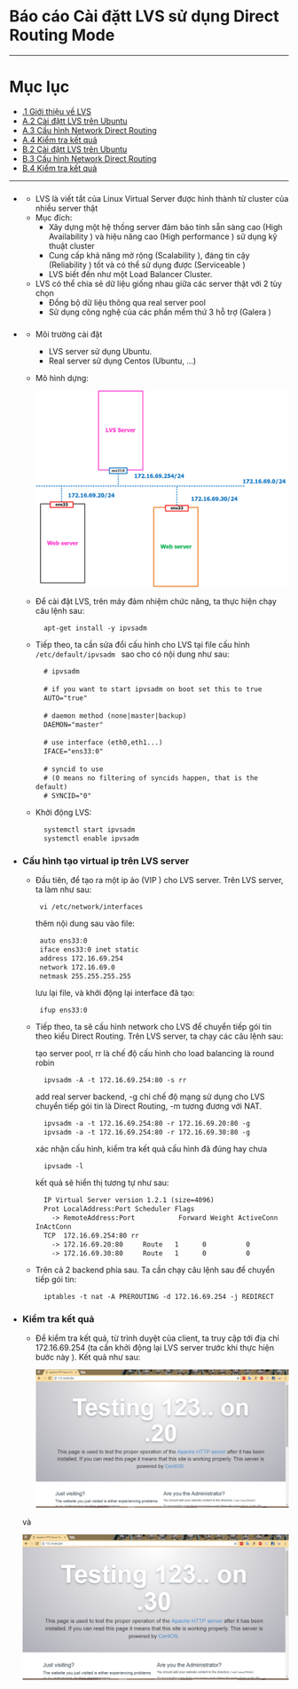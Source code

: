 # Báo cáo Cài đặtt LVS sử dụng Direct Routing Mode
____

# Mục lục
- [.1 Giới thiệu về LVS](#about)
- [A.2 Cài đặtt LVS trên Ubuntu](#install)
- [A.3 Cấu hình Network Direct Routing](#config)
- [A.4 Kiểm tra kết quả](#test)
- [B.2 Cài đặtt LVS trên Ubuntu](#install)
- [B.3 Cấu hình Network Direct Routing](#config)
- [B.4 Kiểm tra kết quả](#test)

____

- ### <a name="about"></a>

	- LVS là viết tắt của Linux Virtual Server được hình thành từ cluster của nhiều server thật
	- Mục đích:
		+ Xây dựng một hệ thống server đảm bảo tính sẵn sàng cao (High Availability ) và hiệu năng cao (High performance ) sử dụng kỹ thuật cluster
		+ Cung cấp khả năng mở rộng (Scalability ), đáng tin cậy (Reliability ) tốt và có thể sử dụng được (Serviceable )
		+ LVS biết đến như một Load Balancer Cluster.
	- LVS có thể chia sẻ dữ liệu giống nhau giữa các server thật với 2 tùy chọn
		+ Đồng bộ dữ liệu thông qua real server pool
		+ Sử dụng công nghệ của các phần mềm thứ 3 hỗ trợ (Galera )

- ### <a name="install"></a>

	- Môi trường cài đặt
		+ LVS server sử dụng Ubuntu.
		+ Real server sử dụng Centos (Ubuntu, ...)

	- Mô hình dựng:

		![img](../images/lvs-mod-install-dr.png)

	- Để cài đặt LVS, trên máy đảm nhiệm chức năng, ta thực hiện chạy câu lệnh sau:

			apt-get install -y ipvsadm

	- Tiếp theo, ta cần sửa đổi cấu hình cho LVS tại file cấu hình `/etc/default/ipvsadm ` sao cho có nội dung như sau:

			# ipvsadm

			# if you want to start ipvsadm on boot set this to true
			AUTO="true"

			# daemon method (none|master|backup)
			DAEMON="master"

			# use interface (eth0,eth1...)
			IFACE="ens33:0"

			# syncid to use
			# (0 means no filtering of syncids happen, that is the default)
			# SYNCID="0"

	- Khởi động LVS:

			systemctl start ipvsadm
			systemctl enable ipvsadm

- ### <a name="config">Cấu hình tạo virtual ip trên LVS server</a>

	-  Đầu tiên, để tạo ra một ip ảo (VIP ) cho LVS server. Trên LVS server, ta làm như sau:

			vi /etc/network/interfaces 

		thêm nội dung sau vào file:

			auto ens33:0
			iface ens33:0 inet static	
			address 172.16.69.254
			network 172.16.69.0
			netmask 255.255.255.255

		lưu lại file, và khởi động lại interface đã tạo:

			ifup ens33:0

	- Tiếp theo, ta sẽ cấu hình network cho LVS để chuyển tiếp gói tin theo kiểu Direct Routing. Trên LVS server, ta chạy các câu lệnh sau:

		tạo server pool, rr là chế độ cấu hình cho load balancing là round robin

			ipvsadm -A -t 172.16.69.254:80 -s rr

		add real server backend, -g chỉ chế độ mạng sử dụng cho LVS chuyển tiếp gói tin là Direct Routing, -m tương đương với NAT.

			ipvsadm -a -t 172.16.69.254:80 -r 172.16.69.20:80 -g
			ipvsadm -a -t 172.16.69.254:80 -r 172.16.69.30:80 -g

		xác nhận cấu hình, kiểm tra kết quả cấu hình đã đúng hay chưa

			ipvsadm -l

		kết quả sẽ hiển thị tương tự như sau:

			IP Virtual Server version 1.2.1 (size=4096)
			Prot LocalAddress:Port Scheduler Flags
			  -> RemoteAddress:Port           Forward Weight ActiveConn InActConn
			TCP  172.16.69.254:80 rr
			  -> 172.16.69.20:80     Route   1      0          0
			  -> 172.16.69.30:80     Route   1      0          0

	- Trên cả 2 backend phía sau. Ta cần chạy câu lệnh sau để chuyển tiếp gói tin:

			iptables -t nat -A PREROUTING -d 172.16.69.254 -j REDIRECT

		
- ### <a name="test">Kiểm tra kết quả</a>

	- Để kiểm tra kết quả, từ trình duyệt của client, ta truy cập tới địa chỉ 172.16.69.254 (ta cần khởi động lại LVS server trước khi thực hiện bước này ). Kết quả như sau:
	
		![img](../images/lvs-rr-01.png)

	và

	![img](../images/lvs-rr-02.png)